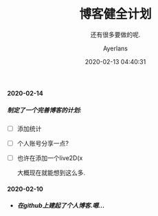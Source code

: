 ﻿---
date: 2020-02-13 04:40:31
layout: post
title: "博客健全计划"
subtitle: 还有很多要做的呢.
description:
image: https://res.cloudinary.com/dm7h7e8xj/image/upload/v1559820489/js-code_n83m7a.jpg
optimized_image: https://res.cloudinary.com/dm7h7e8xj/image/upload/v1559820489/js-code_n83m7a.jpg
category: 博客相关
tags: 博客
author: Ayerlans
paginate: false
---

#### 2020-02-14

##### 制定了一个完善博客的计划:

- [ ] 添加统计
- [ ] 个人账号分享一点?
- [ ] 也许在添加一个live2D(x

  大概现在就能想到这么多.

#### 2020-02-10

- ##### 在github上建起了个人博客.嗯...